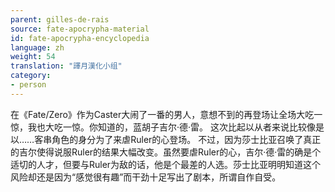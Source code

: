 ```yaml
---
parent: gilles-de-rais
source: fate-apocrypha-material
id: fate-apocrypha-encyclopedia
language: zh
weight: 54
translation: "譯月漢化小组"
category:
- person
---
```


在《Fate/Zero》作为Caster大闹了一番的男人，意想不到的再登场让全场大吃一惊，我也大吃一惊。你知道的，蓝胡子吉尔·德·雷。
这次比起以从者来说比较像是以……客串角色的身分为了来虐Ruler的心登场。
不过，因为莎士比亚召唤了真正的吉尔使得说服Ruler的结果大幅改变。虽然要虐Ruler的心，吉尔·德·雷的确是个适切的人才，但要与Ruler为敌的话，他是个最差的人选。莎士比亚明明知道这个风险却还是因为“感觉很有趣”而干劲十足写出了剧本，所谓自作自受。
